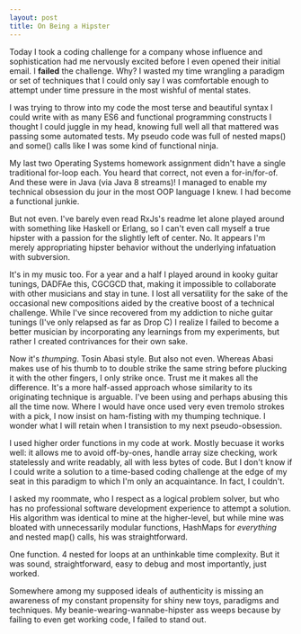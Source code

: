 ```yaml
---
layout: post
title: On Being a Hipster
---
```


Today I took a coding challenge for a company whose influence and sophistication had me nervously excited before I even opened their initial email. I **failed** the challenge. Why? I wasted my time wrangling a paradigm or set of techniques that I could only say I was comfortable enough to attempt under time pressure in the most wishful of mental states.

I was trying to throw into my code the most terse and beautiful syntax I could write with as many ES6 and functional programming constructs I thought I could juggle in my head, knowing full well all that mattered was passing some automated tests. My pseudo code was full of nested maps() and some() calls like I was some kind of functional ninja.

My last two Operating Systems homework assignment didn't have a single traditional for-loop each. You heard that correct, not even a for-in/for-of. And these were in Java (via Java 8 streams)! I managed to enable my technical obsession du jour in the most OOP language I knew. I had become a functional junkie.

But not even. I've barely even read RxJs's readme let alone played around with something like Haskell or Erlang, so I can't even call myself a true hipster with a passion for the slightly left of center. No. It appears I'm merely appropriating hipster behavior without the underlying infatuation with subversion.

It's in my music too. For a year and a half I played around in kooky guitar tunings, DADFAe this, CGCGCD that, making it impossible to collaborate with other musicians and stay in tune. I lost all versatility for the sake of the occasional new compositions aided by the creative boost of a technical challenge. While I've since recovered from my addiction to niche guitar tunings (I've only relapsed as far as Drop C) I realize I failed to become a better musician by incorporating any learnings from my experiments, but rather I created contrivances for their own sake. 

Now it's *thumping*. Tosin Abasi style. But also not even. Whereas Abasi makes use of his thumb to to double strike the same string before plucking it with the other fingers, I only strike once. Trust me it makes all the difference. It's a more half-assed approach whose similarity to its originating technique is arguable. I've been using and perhaps abusing this all the time now. Where I would have once used very even tremolo strokes with a pick, I now insist on ham-fisting with my thumping technique. I wonder what I will retain when I transistion to my next pseudo-obsession.

I used higher order functions in my code at work. Mostly becuase it works well: it allows me to avoid off-by-ones, handle array size checking, work statelessly and write readably, all with less bytes of code. But I don't know if I could write a solution to a time-based coding challenge at the edge of my seat in this paradigm to which I'm only an acquaintance. In fact, I couldn't.

I asked my roommate, who I respect as a logical problem solver, but who has no professional software development experience to attempt a solution. His algorithm was identical to mine at the higher-level, but while mine was bloated with unnecessarily modular functions, HashMaps for *everything* and nested map() calls, his was straightforward.

One function. 4 nested for loops at an unthinkable time complexity. But it was sound, straightforward, easy to debug and most importantly, just worked. 

Somewhere among my supposed ideals of authenticity is missing an awareness of my constant propensity for shiny new toys, paradigms and techniques. My beanie-wearing-wannabe-hipster ass weeps because by failing to even get working code, I failed to stand out.